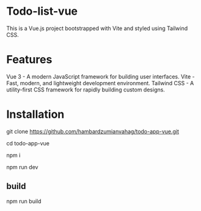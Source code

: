 # Todo-list-vue

This is a Vue.js project bootstrapped with Vite and styled using Tailwind CSS.

# Features

Vue 3 - A modern JavaScript framework for building user interfaces.
Vite - Fast, modern, and lightweight development environment.
Tailwind CSS - A utility-first CSS framework for rapidly building custom designs.

# Installation

git clone https://github.com/hambardzumianvahag/todo-app-vue.git

cd todo-app-vue

npm i

npm run dev

## build

npm run build
